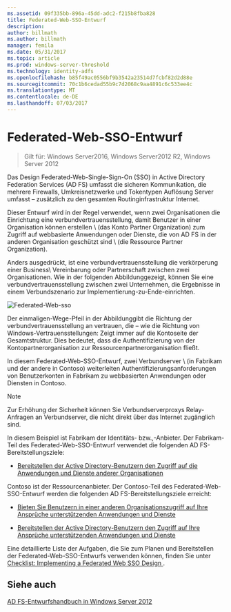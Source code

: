 ```yaml
---
ms.assetid: 09f335bb-896a-45dd-adc2-f215b8fba828
title: Federated-Web-SSO-Entwurf
description: 
author: billmath
ms.author: billmath
manager: femila
ms.date: 05/31/2017
ms.topic: article
ms.prod: windows-server-threshold
ms.technology: identity-adfs
ms.openlocfilehash: b85f49ac0556bf9b3542a23514d7fcbf82d2d88e
ms.sourcegitcommit: 70c1b6cedad55b9c7d2068c9aa4891c6c533ee4c
ms.translationtype: MT
ms.contentlocale: de-DE
ms.lasthandoff: 07/03/2017
---
```

# <a name="federated-web-sso-design"></a>Federated-Web-SSO-Entwurf

>Gilt für: Windows Server2016, Windows Server2012 R2, Windows Server 2012

Das Design Federated-Web-Single\-Sign\-On \(SSO\) in Active Directory Federation Services \(AD FS\) umfasst die sicheren Kommunikation, die mehrere Firewalls, Umkreisnetzwerke und Tokentypen Auflösung Server umfasst – zusätzlich zu den gesamten Routinginfrastruktur Internet.  
  
Dieser Entwurf wird in der Regel verwendet, wenn zwei Organisationen die Einrichtung eine verbundvertrauensstellung, damit Benutzer in einer Organisation können erstellen \ (das Konto Partner Organization\) zum Zugriff auf webbasierte Anwendungen oder Dienste, die von AD FS in der anderen Organisation geschützt sind \ (die Ressource Partner Organization\).  
  
Anders ausgedrückt, ist eine verbundvertrauensstellung die verkörperung einer Business\ Vereinbarung oder Partnerschaft zwischen zwei Organisationen. Wie in der folgenden Abbildunggezeigt, können Sie eine verbundvertrauensstellung zwischen zwei Unternehmen, die Ergebnisse in einem Verbundszenario zur Implementierung-zu-Ende-einrichten.  
  
![Federated-Web-sso](media/adfs2_FederatedWebSSODesign.gif)  
  
Der einmaligen-Wege-Pfeil in der Abbildunggibt die Richtung der verbundvertrauensstellung an vertrauen, die – wie die Richtung von Windows-Vertrauensstellungen: Zeigt immer auf die Kontoseite der Gesamtstruktur. Dies bedeutet, dass die Authentifizierung von der Kontopartnerorganisation zur Ressourcenpartnerorganisation fließt.  
  
In diesem Federated-Web-SSO-Entwurf, zwei Verbundserver \ (in Fabrikam und der andere in Contoso\) weiterleiten Authentifizierungsanforderungen von Benutzerkonten in Fabrikam zu webbasierten Anwendungen oder Diensten in Contoso.  
  
> [!NOTE]  
> Zur Erhöhung der Sicherheit können Sie Verbundserverproxys Relay-Anfragen an Verbundserver, die nicht direkt über das Internet zugänglich sind.  
  
In diesem Beispiel ist Fabrikam der Identitäts- bzw.,-Anbieter. Der Fabrikam-Teil des Federated-Web-SSO-Entwurf verwendet die folgenden AD FS-Bereitstellungsziele:  
  
-   [Bereitstellen der Active Directory-Benutzern den Zugriff auf die Anwendungen und Dienste anderer Organisationen](Provide-Your-Active-Directory-Users-Access-to-the-Applications-and-Services-of-Other-Organizations.md)  
  
Contoso ist der Ressourcenanbieter. Der Contoso-Teil des Federated-Web-SSO-Entwurf werden die folgenden AD FS-Bereitstellungsziele erreicht:  
  
-   [Bieten Sie Benutzern in einer anderen Organisationszugriff auf Ihre Ansprüche unterstützenden Anwendungen und Dienste](Provide-Users-in-Another-Organization-Access-to-Your-Claims-Aware-Applications-and-Services.md)  
  
-   [Bereitstellen der Active Directory-Benutzern den Zugriff auf Ihre Ansprüche unterstützenden Anwendungen und Dienste](Provide-Your-Active-Directory-Users-Access-to-Your-Claims-Aware-Applications-and-Services.md)  
  
Eine detaillierte Liste der Aufgaben, die Sie zum Planen und Bereitstellen der Federated-Web-SSO-Entwurfs verwenden können, finden Sie unter [Checklist: Implementing a Federated Web SSO Design ](../../ad-fs/deployment/Checklist--Implementing-a-Federated-Web-SSO-Design.md).  
  
## <a name="see-also"></a>Siehe auch
[AD FS-Entwurfshandbuch in Windows Server 2012](AD-FS-Design-Guide-in-Windows-Server-2012.md)
